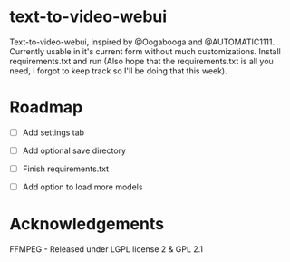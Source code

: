 # text-to-video-webui
Text-to-video-webui, inspired by @Oogabooga and @AUTOMATIC1111. Currently usable in it's current form without much customizations. Install requirements.txt and run (Also hope that the requirements.txt is all you need, I forgot to keep track so I'll be doing that this week).

# Roadmap
- [ ]  Add settings tab
- [ ]  Add optional save directory
- [ ]  Finish requirements.txt
- [ ]  Add option to load more models


# Acknowledgements
FFMPEG - Released under LGPL license 2 & GPL 2.1
